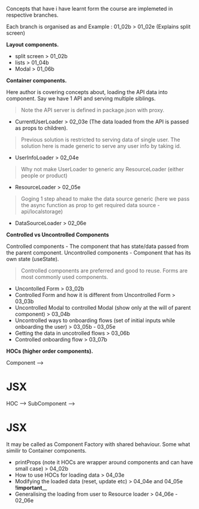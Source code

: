 Concepts that have i have learnt form the course are implemeted in respective branches.

Each branch is organised as <branch><beginning> and <branch><ending> 
Example :  01_02b > 01_02e (Explains split screen)

**Layout components.**

* split screen > 01_02b
* lists        > 01_04b
* Modal        > 01_06b 

**Container components.**

Here author is covering concepts about, loading the API data into component. 
Say we have 1 API and serving multiple siblings. 
> Note the API server is defined in package.json with proxy.

* CurrentUserLoader > 02_03e (The data loaded from the API is passed as props to children).
> Previous solution is restricted to serving data of single user. The solution here is made generic to serve any user info by taking id. 
* UserInfoLoader > 02_04e
> Why not make UserLoader to generic any ResourceLoader (either people or product)
* ResourceLoader > 02_05e
> Goging 1 step ahead to make the data source generic (here we pass the async function as prop to get required data source -api/localstorage)
* DataSourceLoader > 02_06e

**Controlled vs Uncontrolled Components**

Controlled components - The component that has state/data passed from the parent component. 
Uncontrolled components - Component that has its own state (useState). 

>Controlled components are preferred and good to reuse.
>Forms are most commonly used components.

* Uncontolled Form > 03_02b 
* Controlled Form and how it is different from Uncontrolled Form > 03_03b
* Uncontrolled Modal to controlled Modal (show only at the will of parent component) > 03_04b
* Uncontrolled ways to onboarding flows (set of initial inputs while onboarding the user) > 03_05b - 03_05e
* Getting the data in uncotrolled flows > 03_06b
* Controlled onboarding flow > 03_07b

**HOCs (higher order components).**

Component --> <h1>JSX</h1>
HOC --> SubComponent --> <h1>JSX</h1>

It may be called as Component Factory with shared behaviour. Some what similir to Container components.

* printProps (note it HOCs are wrapper around components and can have small case) > 04_02b
* How to use HOCs for loading data > 04_03e
* Modifying the loaded data (reset, update etc) > 04_04e and 04_05e **!important**__
* Generalising the loading from user to Resource loader > 04_06e - 02_06e

  

